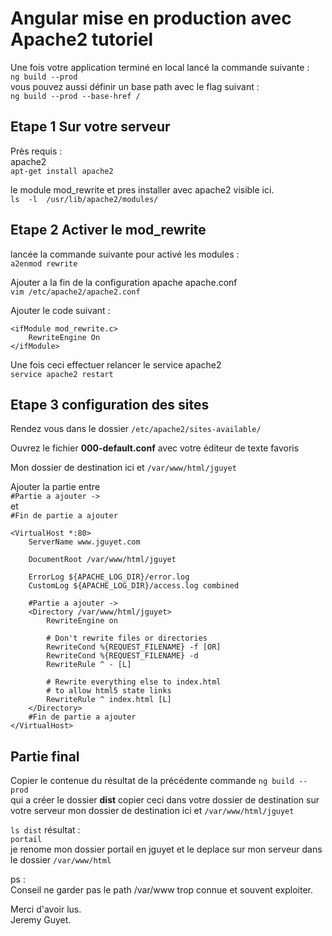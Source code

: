 # Angular mise en production avec Apache2 tutoriel
  
Une fois votre application terminé en local lancé la commande suivante :  
``ng build --prod``  
vous pouvez aussi définir un base path avec le flag suivant :  
``ng build --prod --base-href /``  
  
## Etape 1 Sur votre serveur
Près requis :  
apache2  
``apt-get install apache2``  
  
le module mod_rewrite et pres installer avec apache2 visible ici.  
``ls  -l  /usr/lib/apache2/modules/``  
  
## Etape 2 Activer le mod_rewrite
lancée la commande suivante pour activé les modules :  
``a2enmod rewrite``  
  
Ajouter a la fin de la configuration apache apache.conf  
``vim /etc/apache2/apache2.conf``  
  
Ajouter le code suivant :  
```
<ifModule mod_rewrite.c>
	RewriteEngine On  
</ifModule>
```  
Une fois ceci effectuer relancer le service apache2  
``service apache2 restart``  
  
## Etape 3 configuration des sites
Rendez vous dans le dossier ``/etc/apache2/sites-available/``  
  
Ouvrez le fichier **000-default.conf** avec votre éditeur de texte favoris  
  
Mon dossier de destination ici et ``/var/www/html/jguyet``  
  
Ajouter la partie entre  
``#Partie a ajouter ->``  
et  
``#Fin de partie a ajouter``  
  
```
<VirtualHost *:80>
	ServerName www.jguyet.com

	DocumentRoot /var/www/html/jguyet

	ErrorLog ${APACHE_LOG_DIR}/error.log
	CustomLog ${APACHE_LOG_DIR}/access.log combined

	#Partie a ajouter ->
	<Directory /var/www/html/jguyet>
		RewriteEngine on

        # Don't rewrite files or directories
        RewriteCond %{REQUEST_FILENAME} -f [OR]
        RewriteCond %{REQUEST_FILENAME} -d
        RewriteRule ^ - [L]

        # Rewrite everything else to index.html
        # to allow html5 state links
        RewriteRule ^ index.html [L]
	</Directory>
	#Fin de partie a ajouter
</VirtualHost>
```  
## Partie final
  
Copier le contenue du résultat de la précédente commande ``ng build --prod``  
qui a créer le dossier **dist** copier ceci dans votre dossier de destination sur votre serveur mon dossier de destination ici et ``/var/www/html/jguyet``  
  
`` ls dist `` résultat :  
``portail``  
je renome mon dossier portail en jguyet et le deplace sur mon serveur dans le dossier ``/var/www/html``  
  
ps :  
Conseil ne garder pas le path /var/www trop connue et souvent exploiter.  
  
Merci d'avoir lus.  
Jeremy Guyet.  
